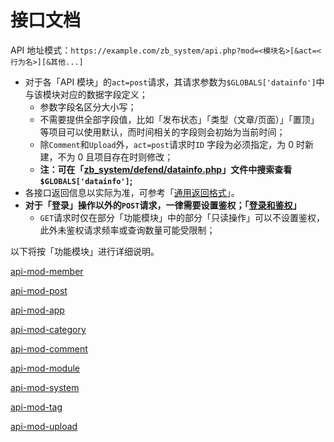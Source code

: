 # 接口文档

API 地址模式：`https://example.com/zb_system/api.php?mod=<模块名>[&act=<行为名>][&其他...]`

- 对于各「API 模块」的`act=post`请求，其请求参数为`$GLOBALS['datainfo']`中与该模块对应的数据字段定义；
  - 参数字段名区分大小写；
  - 不需要提供全部字段值，比如「发布状态」「类型（文章/页面）」「置顶」等项目可以使用默认，而时间相关的字段则会初始为当前时间；
  - 除`Comment`和`Upload`外，`act=post`请求时`ID` 字段为必须指定，为 0 时新建，不为 0 且项目存在时则修改；
  - **注：可在「[zb_system/defend/datainfo.php](https://github1s.com/zblogcn/zblogphp/blob/HEAD/zb_system/defend/datainfo.php "datainfo.php")」文件中搜索查看`$GLOBALS['datainfo']`;**
- 各接口返回信息以实际为准，可参考「[通用返回格式](books/api-05-design?id=通用返回格式 "通用返回格式")」。
- **对于「登录」操作以外的`POST`请求，一律需要设置鉴权；「[登录和鉴权](books/api-05-design?id=权限认证 "登录和鉴权")」**
  - `GET`请求时仅在部分「功能模块」中的部分「只读操作」可以不设置鉴权，此外未鉴权请求频率或查询数量可能受限制；

以下将按「功能模块」进行详细说明。

[api-mod-member](api-10-mods/api-mod-member.md ':include')

[api-mod-post](api-10-mods/api-mod-post.md ':include')

[api-mod-app](api-10-mods/api-mod-app.md ':include')

[api-mod-category](api-10-mods/api-mod-category.md ':include')

[api-mod-comment](api-10-mods/api-mod-comment.md ':include')

[api-mod-module](api-10-mods/api-mod-module.md ':include')

[api-mod-system](api-10-mods/api-mod-system.md ':include')

[api-mod-tag](api-10-mods/api-mod-tag.md ':include')

[api-mod-upload](api-10-mods/api-mod-upload.md ':include')